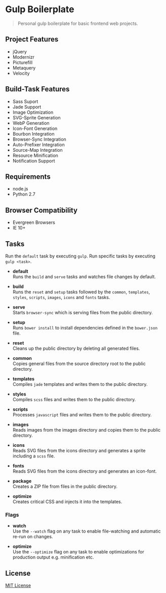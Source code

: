 # Gulp Boilerplate
> Personal gulp boilerplate for basic frontend web projects.

## Project Features
- jQuery
- Modernizr
- Picturefill
- Metaquery
- Velocity

## Build-Task Features
- Sass Suport
- Jade Support
- Image Optimization
- SVG-Sprite Generation
- WebP Generation
- Icon-Font Generation
- Bourbon Integration
- Browser-Sync Integration
- Auto-Prefixer Integration
- Source-Map Integration
- Resource Minification
- Notification Support

## Requirements
- node.js
- Python 2.7

## Browser Compatibility
- Evergreen Browsers
- IE 10+

## Tasks

Run the `default` task by executing `gulp`. Run specific tasks by executing `gulp <task>`.

- **default**  
  Runs the `build` and `serve` tasks and watches file changes by default.

- **build**  
  Runs the `reset` and `setup` tasks followed by the `common`, `templates`, `styles`, `scripts`, `images`, `icons` and `fonts` tasks.

- **serve**  
  Starts `browser-sync` which is serving files from the public directory.

- **setup**  
  Runs `bower install` to install dependencies defined in the `bower.json` file.
  
- **reset**  
  Cleans up the public directory by deleting all generated files.

- **common**  
  Copies general files from the source directory root to the public directory.

- **templates**  
  Compiles `jade` templates and writes them to the public directory.

- **styles**  
  Compiles `scss` files and writes them to the public directory.

- **scripts**  
  Processes `javascript` files and writes them to the public directory.

- **images**  
  Reads images from the images directory and copies them to the public directory.

- **icons**  
  Reads SVG files from the icons directory and generates a sprite including a `scss` file.

- **fonts**  
  Reads SVG files from the icons directory and generates an icon-font.
  
- **package**  
  Creates a ZIP file from files in the public directory.

- **optimize**  
  Creates critical CSS and injects it into the templates.

### Flags

- **watch**  
  Use the `--watch` flag on any task to enable file-watching and automatic re-run on changes.

- **optimize**  
  Use the `--optimize` flag on any task to enable optimizations for production output e.g. minification etc.

## License
[MIT License][license]

[license]: http://opensource.org/licenses/MIT
